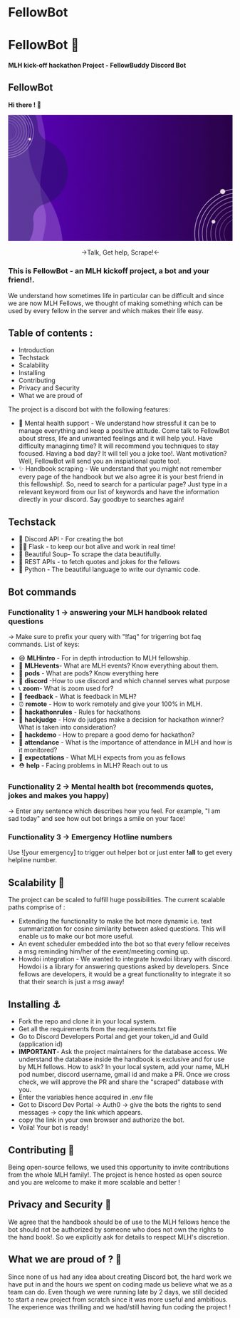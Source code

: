 # FellowBot
# FellowBot 🤖
#### MLH kick-off hackathon Project - FellowBuddy Discord Bot
## **FellowBot**

**Hi there ! :wave:**

![Cover](Fb.gif)
<div align="center">
->Talk, Get help, Scrape!<-
                            </div>

### **This is FellowBot - an MLH kickoff project, a bot and your friend!.**

We understand how sometimes life in particular can be difficult and since we are now MLH Fellows, we thought of making something which can be used by every fellow in the server and which makes their life easy.

## Table of contents :
- Introduction
- Techstack
- Scalability
- Installing
- Contributing
- Privacy and Security
- What we are proud of 

The project is a discord bot with the following features:
- 🧠 Mental health support - We understand how stressful it can be to manage everything and keep a positive attitude. Come talk to FellowBot about stress, life and unwanted feelings and it will help you!. Have difficulty managinng time? It will recommend you techniques to stay focused. Having a bad day? It will tell you a joke too!. Want motivation? Well, FellowBot will send you an inspiational quote too!.
- ✨ Handbook scraping - We understand that you might not remember every page of the handbook but we also agree it is your best friend in this fellowship!. So, need to search for a particular page? Just type in a relevant keyword from our list of keywords and have the information directly in your discord. Say goodbye to searches again!


## Techstack
- 🤖 Discord API - For creating the bot
- 🧑‍💻 Flask - to keep our bot alive and work in real time!
- 🥣 Beautiful Soup- To scrape the data beautifully.
- 🛌 REST APIs - to fetch quotes and jokes for the fellows
- 🐍 Python - The beautiful language to write our dynamic code.

## Bot commands
### Functionality 1 -> answering your MLH handbook related questions
-> Make sure to prefix your query with "!faq" for trigerring bot faq commands. List of keys:
- 😄 **MLHintro** - For in depth introduction to MLH fellowship.
- 🌲 **MLHevents**- What are MLH events? Know everything about them.
- 🚂 **pods** - What are pods? Know everything here
- 📱 **discord** -How to use discord and which channel serves what purpose
- 📞 **zoom**- What is zoom used for?
- 📢 **feedback** - What is feedback in MLH?
- ⏰ **remote** - How to work remotely and give your 100% in MLH.
- 📏 **hackathonrules** - Rules for hackathons
- 🥇 **hackjudge** - How do judges make a decision for hackathon winner? What is taken into consideration?
- 💯 **hackdemo** - How to prepare a good demo for hackathon?
- 🙋 **attendance** - What is the importance of attendance in MLH and how is it monitored?
- 💁 **expectations** - What MLH expects from you as fellows
- ⛑️ **help** - Facing problems in MLH? Reach out to us


### Functionality 2 -> Mental health bot (recommends quotes, jokes and makes you happy)
-> Enter any sentence which describes how you feel. For example, "I am sad today" and see how out bot brings a smile on your face!

### Functionality 3 -> Emergency Hotline numbers 
Use ![your emergency] to trigger out helper bot or just enter **!all** to get every helpline number.

## Scalability 🌺
The project can be scaled to fulfill huge possibilities. The current scalable paths comprise of :
- Extending the functionality to make the bot more dynamic i.e. text summarization for cosine similarity between asked questions. This will enable us to make our bot more useful.
- An event scheduler embedded into the bot so that every fellow receives a msg reminding him/her of the event/meeting coming up.
- Howdoi integration - We wanted to integrate howdoi library with discord. Howdoi is a library for answering questions asked by developers. Since fellows are developers, it would be a great functionality to integrate it so that their search is just a msg away!

## Installing ⚓
- Fork the repo and clone it in your local system.
- Get all the requirements from the requirements.txt file
- Go to Discord Developers Portal and get your token_id and Guild (application id)
- **IMPORTANT**- Ask the project maintainers for the database access. We understand the database inside the handbook is exclusive and for use by MLH fellows. How to ask? In your local system, add your name, MLH pod number, discord username, gmail id and make a PR. Once we cross check, we will approve the PR and share the "scraped" database with you.
- Enter the variables hence acquired in .env file
- Got to Discord Dev Portal -> Auth0  -> give the bots the rights to send messages -> copy the link which appears.
- copy the link in your own browser and authorize the bot.
- Voila! Your bot is ready!

## Contributing 👬
Being open-source fellows, we used this opportunity to invite contributions from the whole MLH family!. The project is hence hosted as open source and you are welcome to make it more scalable and better !

## Privacy and Security 🔐
We agree that the handbook should be of use to the MLH fellows hence the bot should not be authorized by someone who does not own the rights to the hand book!. So we explicitly ask for details to respect MLH's discretion.

## What we are proud of ? 🥳
Since none of us had any idea about creating Discord bot, the hard work we have put in and the hours we spent on coding made us believe what we as a team can do. Even though we were running late by 2 days, we still decided to start a new project from scratch since it was more useful and ambitious. The experience was thrilling and we had/still having fun coding the project !
